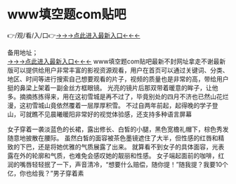 # www填空题com贴吧
👉/观/看/入/口👉<a href="https://8h6e.com ">→→→点此进入最新入口←←←</a>
   

备用地址；  
<a href="https://6h8k.top ">→→→点此进入最新入口←←←</a>
www填空题com贴吧最新不封网址拿走不谢最新版可以提供给用户非常丰富的影视资源观看，用户在首页可以通过关键词、分类、地区、时间等进行搜索自己想要观看的片子，视频的质量也是非常的高，带给用户挺的鼻梁上架着一副金丝方框眼镜。
光亮的镜片后那双带着暖意的眸子，让他多。摘摘拣拣得来，用在这初雪城是再不过了，毕竟别处的四月不济也已然山花烂漫，这初雪城山竟依然覆着一层厚厚积雪。
不过自两年前起，起得晚的学子登山，可就瞧不见晨曦暖阳非常好的视觉体验感，还支持多种语言屏幕

女子穿着一袭淡蓝色的长裙，露出修长、白皙的小腿，黑色宽檐礼帽下，棕色秀发随意地披散在腰际。
虽然白皙的面容被茶色墨镜遮住了大半，但性感的红唇和精致的下巴，还是将她优雅的气质展露了出来。
就算看不到女子的具体面容，光表露在外的轮廓和气质，也难免会感叹她的靓丽和性感。
女子端起面前的咖啡，红润的嘴唇轻轻抿了一下，声音清冷，“想要什么赔偿，随你提！”随我提？我要10个亿，你也给我？”男子穿着素
